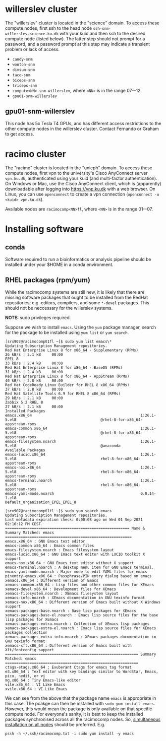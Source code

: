 # willerslev cluster

The "willerslev" cluster is located in the "science" domain.
To access these compute nodes, first ssh to the head node
`ssh-snm-willerslev.science.ku.dk` with your kuid and then ssh to
the desired compute node (listed below).
The latter step should not prompt for a password, and a password prompt
at this step may indicate a transient problem or lack of access.

* `candy-snm`
* `wonton-snm`
* `dimsum-snm`
* `taco-snm`
* `biceps-snm`
* `triceps-snm`
* `compute<NN>-snm-willerslev`, where `<NN>` is in the range 07--12.
* `gpu01-snm-willerslev`

## gpu01-snm-willerslev

This node has 5x Tesla T4 GPUs, and has different access restrictions
to the other compute nodes in the willerslev cluster.
Contact Fernando or Graham to get access.

# racimo cluster

The "racimo" cluster is located in the "unicph" domain.
To access these compute nodes, first vpn to the university's
Cisco AnyConnect server `vpn.ku.dk`, authenticated using your kuid
(and multi-factor authentication).
On Windows or Mac, use the Cisco AnyConnect client, which is (apparently)
downloadable after logging into https://vnp.ku.dk with a web browser.
On Linux, you can use `openconnect` to create a vpn connection
(`openconnect -u <kuid> vpn.ku.dk`).

Available nodes are `racimocomp<NN>fl`, where `<NN>` is in the range 01--07.

# Installing software

## conda

Software required to run a bioinformatics or analysis pipeline should
be installed under your $HOME in a conda environment.

## RHEL packages (rpm/yum)

While the racimocomp systems are still new, it is likely that there are
missing software packages that ought to be installed from the RedHat
repositories; e.g. editors, compilers, and some `*-devel` packages.
This should not be neccessary for the willerslev systems.

**NOTE:** sudo privileges required.

Suppose we wish to install `emacs`. Using the `yum` package manager,
search for the package to be installed using `yum list` or `yum search`.
```
[srx907@racimocomp01fl ~]$ sudo yum list emacs\*
Updating Subscription Management repositories.
Red Hat Enterprise Linux 8 for x86_64 - Supplementary (RPMs)                                                     26 kB/s | 2.1 kB     00:00
EPEL 8                                                                                                           33 kB/s | 2.4 kB     00:00
Red Hat Enterprise Linux 8 for x86_64 - BaseOS (RPMs)                                                            31 kB/s | 2.4 kB     00:00
Red Hat Enterprise Linux 8 for x86_64 - AppStream (RPMs)                                                         40 kB/s | 2.8 kB     00:00
Red Hat CodeReady Linux Builder for RHEL 8 x86_64 (RPMs)                                                         37 kB/s | 2.8 kB     00:00
Red Hat Satellite Tools 6.9 for RHEL 8 x86_64 (RPMs)                                                             29 kB/s | 2.1 kB     00:00
Zabbix 5.2 RHEL 8                                                                                                27 kB/s | 2.1 kB     00:00
Installed Packages
emacs.x86_64                                                 1:26.1-5.el8                                      @rhel-8-for-x86_64-appstream-rpms
emacs-common.x86_64                                          1:26.1-5.el8                                      @rhel-8-for-x86_64-appstream-rpms
emacs-filesystem.noarch                                      1:26.1-5.el8                                      @anaconda
Available Packages
emacs-lucid.x86_64                                           1:26.1-5.el8                                      rhel-8-for-x86_64-appstream-rpms
emacs-nox.x86_64                                             1:26.1-5.el8                                      rhel-8-for-x86_64-appstream-rpms
emacs-terminal.noarch                                        1:26.1-5.el8                                      rhel-8-for-x86_64-appstream-rpms
emacs-yaml-mode.noarch                                       0.0.14-1.el8                                      Default_Organization_EPEL_EPEL_8
```

```
[srx907@racimocomp01fl ~]$ sudo yum search emacs
Updating Subscription Management repositories.
Last metadata expiration check: 0:00:08 ago on Wed 01 Sep 2021 02:16:12 PM CEST.
======================================================== Name & Summary Matched: emacs =========================================================
emacs.x86_64 : GNU Emacs text editor
emacs-common.x86_64 : Emacs common files
emacs-filesystem.noarch : Emacs filesystem layout
emacs-lucid.x86_64 : GNU Emacs text editor with LUCID toolkit X support
emacs-nox.x86_64 : GNU Emacs text editor without X support
emacs-terminal.noarch : A desktop menu item for GNU Emacs terminal.
emacs-yaml-mode.noarch : Major mode to edit YAML files for emacs
pinentry-emacs.x86_64 : Passphrase/PIN entry dialog based on emacs
xemacs.x86_64 : Different version of Emacs
xemacs-common.x86_64 : Lisp files and other common files for XEmacs
xemacs-devel.x86_64 : Development files for XEmacs
xemacs-filesystem.noarch : XEmacs filesystem layout
xemacs-info.noarch : XEmacs documentation in GNU texinfo format
xemacs-nox.x86_64 : Different version of Emacs built without X Windows support
xemacs-packages-base.noarch : Base lisp packages for XEmacs
xemacs-packages-base-el.noarch : Emacs lisp source files for the base lisp packages for XEmacs
xemacs-packages-extra.noarch : Collection of XEmacs lisp packages
xemacs-packages-extra-el.noarch : Emacs lisp source files for XEmacs packages collection
xemacs-packages-extra-info.noarch : XEmacs packages documentation in GNU texinfo format
xemacs-xft.x86_64 : Different version of Emacs built with Xft/fontconfig support
============================================================ Summary Matched: emacs ============================================================
ctags-etags.x86_64 : Exuberant Ctags for emacs tag format
e3.x86_64 : Text editor with key bindings similar to WordStar, Emacs, pico, nedit, or vi
mg.x86_64 : Tiny Emacs-like editor
vile.x86_64 : VI Like Emacs
xvile.x86_64 : VI Like Emacs
```

We can see from the above that the package name `emacs` is appropriate
in this case. The pcakge can then be installed with `sudo yum install emacs`.
However, this would mean the package is only available on that specific
compute node. For everyone's sanity, it is best to keep the installed
packages synchronised across all the racimocomp nodes.
So, [simultaneous installation on all nodes](ssh.md#running-a-command-on-multiple-hosts)
should be preferred. E.g.

```
pssh -h ~/.ssh/racimocomp.txt -i sudo yum install -y emacs
```
